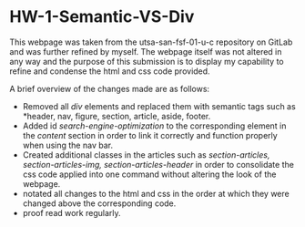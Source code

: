 # HW-1-Semantic-VS-Div

This webpage was taken from the utsa-san-fsf-01-u-c repository on GitLab and was further refined by myself. The webpage itself was not altered in any way and the purpose of this submission is to display my capability to refine and condense the html and css code provided.  

A brief overview of the changes made are as follows:  
- Removed all *div* elements and replaced them with semantic tags such as *header, nav, figure, section, article, aside, footer.
- Added id *search-engine-optimization* to the corresponding element in the *content* section in order to link it correctly and function properly when using the nav bar.
- Created additional classes in the articles such as *section-articles, section-articles-img, section-articles-header* in order to consolidate the css code applied into one command without altering the look of the webpage. 
- notated all changes to the html and css in the order at which they were changed above the corresponding code.
- proof read work regularly.